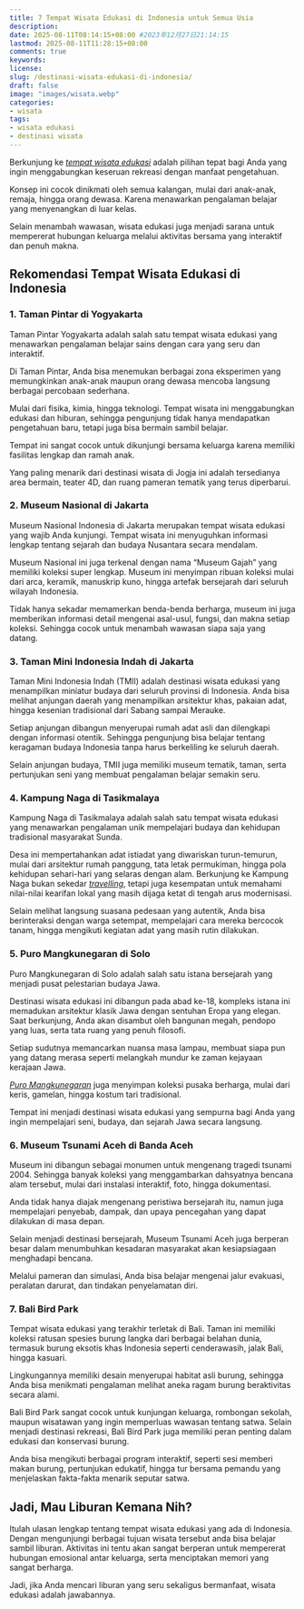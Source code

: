 ```yaml
---
title: 7 Tempat Wisata Edukasi di Indonesia untuk Semua Usia
description: 
date: 2025-08-11T08:14:15+08:00 #2023年12月27日21:14:15
lastmod: 2025-08-11T11:28:15+08:00 
comments: true
keywords: 
license: 
slug: /destinasi-wisata-edukasi-di-indonesia/
draft: false 
image: "images/wisata.webp"
categories:
- wisata
tags:
- wisata edukasi
- destinasi wisata
---
```

Berkunjung ke *[tempat wisata edukasi](/destinasi-wisata-edukasi-di-indonesia/)* adalah pilihan tepat bagi Anda yang ingin menggabungkan keseruan rekreasi dengan manfaat pengetahuan. 

Konsep ini cocok dinikmati oleh semua kalangan, mulai dari anak-anak, remaja, hingga orang dewasa. Karena menawarkan pengalaman belajar yang menyenangkan di luar kelas. 

Selain menambah wawasan, wisata edukasi juga menjadi sarana untuk mempererat hubungan keluarga melalui aktivitas bersama yang interaktif dan penuh makna.

## Rekomendasi Tempat Wisata Edukasi di Indonesia
### 1. Taman Pintar di Yogyakarta
Taman Pintar Yogyakarta adalah salah satu tempat wisata edukasi yang menawarkan pengalaman belajar sains dengan cara yang seru dan interaktif. 

Di Taman Pintar, Anda bisa menemukan berbagai zona eksperimen yang memungkinkan anak-anak maupun orang dewasa mencoba langsung berbagai percobaan sederhana. 

Mulai dari fisika, kimia, hingga teknologi. Tempat wisata ini menggabungkan edukasi dan hiburan, sehingga pengunjung tidak hanya mendapatkan pengetahuan baru, tetapi juga bisa bermain sambil belajar.

Tempat ini sangat cocok untuk dikunjungi bersama keluarga karena memiliki fasilitas lengkap dan ramah anak. 

Yang paling menarik dari destinasi wisata di Jogja ini adalah tersedianya area bermain, teater 4D, dan ruang pameran tematik yang terus diperbarui. 

### 2. Museum Nasional di Jakarta
Museum Nasional Indonesia di Jakarta merupakan tempat wisata edukasi yang wajib Anda kunjungi. Tempat wisata ini menyuguhkan informasi lengkap tentang sejarah dan budaya Nusantara secara mendalam. 

Museum Nasional ini juga terkenal dengan nama “Museum Gajah” yang memiliki koleksi super lengkap. Museum ini menyimpan ribuan koleksi mulai dari arca, keramik, manuskrip kuno, hingga artefak bersejarah dari seluruh wilayah Indonesia. 

Tidak hanya sekadar memamerkan benda-benda berharga, museum ini juga memberikan informasi detail mengenai asal-usul, fungsi, dan makna setiap koleksi. Sehingga cocok untuk menambah wawasan siapa saja yang datang.

### 3. Taman Mini Indonesia Indah di Jakarta
Taman Mini Indonesia Indah (TMII) adalah destinasi wisata edukasi yang menampilkan miniatur budaya dari seluruh provinsi di Indonesia. Anda bisa melihat anjungan daerah yang menampilkan arsitektur khas, pakaian adat, hingga kesenian tradisional dari Sabang sampai Merauke. 

Setiap anjungan dibangun menyerupai rumah adat asli dan dilengkapi dengan informasi otentik. Sehingga pengunjung bisa belajar tentang keragaman budaya Indonesia tanpa harus berkeliling ke seluruh daerah.

Selain anjungan budaya, TMII juga memiliki museum tematik, taman, serta pertunjukan seni yang membuat pengalaman belajar semakin seru. 

### 4. Kampung Naga di Tasikmalaya
Kampung Naga di Tasikmalaya adalah salah satu tempat wisata edukasi yang menawarkan pengalaman unik mempelajari budaya dan kehidupan tradisional masyarakat Sunda. 

Desa ini mempertahankan adat istiadat yang diwariskan turun-temurun, mulai dari arsitektur rumah panggung, tata letak permukiman, hingga pola kehidupan sehari-hari yang selaras dengan alam. 
Berkunjung ke Kampung Naga bukan sekedar *[travelling](https://insanusmlaku.com/)*, tetapi juga kesempatan untuk memahami nilai-nilai kearifan lokal yang masih dijaga ketat di tengah arus modernisasi.

Selain melihat langsung suasana pedesaan yang autentik, Anda bisa berinteraksi dengan warga setempat, mempelajari cara mereka bercocok tanam, hingga mengikuti kegiatan adat yang masih rutin dilakukan.

### 5. Puro Mangkunegaran di Solo
Puro Mangkunegaran di Solo adalah salah satu istana bersejarah yang menjadi pusat pelestarian budaya Jawa. 

Destinasi wisata edukasi ini dibangun pada abad ke-18, kompleks istana ini memadukan arsitektur klasik Jawa dengan sentuhan Eropa yang elegan. 
Saat berkunjung, Anda akan disambut oleh bangunan megah, pendopo yang luas, serta tata ruang yang penuh filosofi. 

Setiap sudutnya memancarkan nuansa masa lampau, membuat siapa pun yang datang merasa seperti melangkah mundur ke zaman kejayaan kerajaan Jawa.

*[Puro Mangkunegaran](https://insanusmlaku.com/travelling/puro-mangkunegaran-solo/)* juga menyimpan koleksi pusaka berharga, mulai dari keris, gamelan, hingga kostum tari tradisional. 

Tempat ini menjadi destinasi wisata edukasi yang sempurna bagi Anda yang ingin mempelajari seni, budaya, dan sejarah Jawa secara langsung. 

### 6. Museum Tsunami Aceh di Banda Aceh
Museum ini dibangun sebagai monumen untuk mengenang tragedi tsunami 2004. Sehingga banyak koleksi yang menggambarkan dahsyatnya bencana alam tersebut, mulai dari instalasi interaktif, foto, hingga dokumentasi. 

Anda tidak hanya diajak mengenang peristiwa bersejarah itu, namun juga mempelajari penyebab, dampak, dan upaya pencegahan yang dapat dilakukan di masa depan.

Selain menjadi destinasi bersejarah, Museum Tsunami Aceh juga berperan besar dalam menumbuhkan kesadaran masyarakat akan kesiapsiagaan menghadapi bencana. 

Melalui pameran dan simulasi, Anda bisa belajar mengenai jalur evakuasi, peralatan darurat, dan tindakan penyelamatan diri. 

### 7. Bali Bird Park
Tempat wisata edukasi yang terakhir terletak di Bali. Taman ini memiliki koleksi ratusan spesies burung langka dari berbagai belahan dunia, termasuk burung eksotis khas Indonesia seperti cenderawasih, jalak Bali, hingga kasuari.

Lingkungannya memiliki desain menyerupai habitat asli burung, sehingga Anda bisa menikmati pengalaman melihat aneka ragam burung beraktivitas secara alami. 

Bali Bird Park sangat cocok untuk kunjungan keluarga, rombongan sekolah, maupun wisatawan yang ingin memperluas wawasan tentang satwa. Selain menjadi destinasi rekreasi, Bali Bird Park juga memiliki peran penting dalam edukasi dan konservasi burung. 

Anda bisa mengikuti berbagai program interaktif, seperti sesi memberi makan burung, pertunjukan edukatif, hingga tur bersama pemandu yang menjelaskan fakta-fakta menarik seputar satwa. 

## Jadi, Mau Liburan Kemana Nih?

Itulah ulasan lengkap tentang tempat wisata edukasi yang ada di Indonesia. Dengan mengunjungi berbagai tujuan wisata tersebut anda bisa belajar sambil liburan.
Aktivitas ini tentu akan sangat berperan untuk mempererat hubungan emosional antar keluarga, serta menciptakan memori yang sangat berharga. 

Jadi, jika Anda mencari liburan yang seru sekaligus bermanfaat, wisata edukasi adalah jawabannya.
